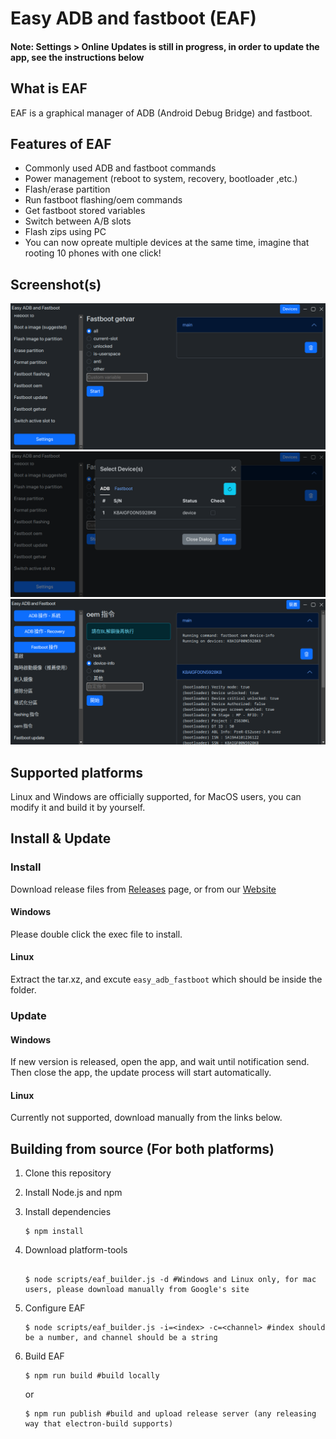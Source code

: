 # Easy ADB and fastboot (EAF)

#### Note: Settings > Online Updates is still in progress, in order to update the app, see the instructions below

## What is EAF

EAF is a graphical manager of ADB (Android Debug Bridge) and fastboot.

## Features of EAF

- Commonly used ADB and fastboot commands
- Power management (reboot to system, recovery, bootloader ,etc.)
- Flash/erase partition
- Run fastboot flashing/oem commands
- Get fastboot stored variables
- Switch between A/B slots
- Flash zips using PC
- You can now opreate multiple devices at the same time, imagine that rooting 10 phones with one click!

## Screenshot(s)

![fastboot getvar function](./readme-imgs/fastboot_get_var.png)
![device manager](./readme-imgs/devices.png)
![output by groups](./readme-imgs/multiple_devices.png)

## Supported platforms

Linux and Windows are officially supported, for MacOS users, you can modify it and build it by yourself.

## Install & Update

### Install

Download release files from [Releases](https://github.com/ryantsui1109/Easy_ADB_fastboot/releases) page, or from our [Website](https://ryantsui1109.github.io/eaf_web/en)


#### Windows
Please double click the exec file to install. 
#### Linux 
Extract the tar.xz, and excute `easy_adb_fastboot` which should be inside the folder.

### Update

#### Windows

If new version is released, open the app, and wait until notification send. Then close the app, the update process will start automatically.

#### Linux

Currently not supported, download manually from the links below.

## Building from source (For both platforms)

1. Clone this repository
1. Install Node.js and npm
1. Install dependencies

   ```console
   $ npm install
   ```

1. Download platform-tools

   ```console

   $ node scripts/eaf_builder.js -d #Windows and Linux only, for mac users, please download manually from Google's site
   ```

1. Configure EAF
   ```console
   $ node scripts/eaf_builder.js -i=<index> -c=<channel> #index should be a number, and channel should be a string
   ```
1. Build EAF
   ```console
   $ npm run build #build locally
   ```
   or
   ```console
   $ npm run publish #build and upload release server (any releasing way that electron-build supports)
   ```
